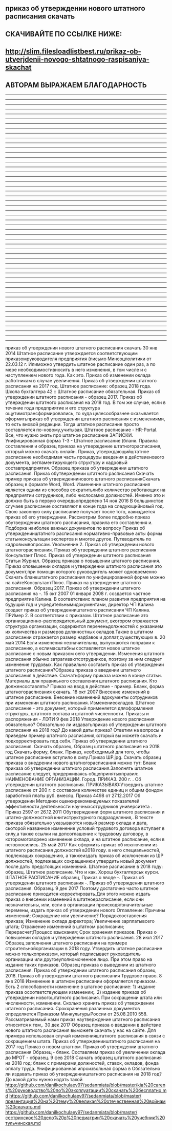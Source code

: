 приказ об утверждении нового штатного расписания скачать
--------------------------------------------------
СКАЧИВАЙТЕ ПО ССЫЛКЕ НИЖЕ:
--------------------------------------------------
http://slim.filesloadlistbest.ru/prikaz-ob-utverjdenii-novogo-shtatnogo-raspisaniya-skachat
--------------------------------------------------
АВТОРАМ ВЫРАЖАЕМ БЛАГОДАРНОСТЬ
--------------------------------------------------
--------------------------------------------------
--------------------------------------------------
--------------------------------------------------
--------------------------------------------------
--------------------------------------------------
--------------------------------------------------
--------------------------------------------------
--------------------------------------------------
--------------------------------------------------
--------------------------------------------------
--------------------------------------------------
--------------------------------------------------
--------------------------------------------------
--------------------------------------------------
--------------------------------------------------
--------------------------------------------------
--------------------------------------------------
--------------------------------------------------
--------------------------------------------------
--------------------------------------------------
--------------------------------------------------
--------------------------------------------------
--------------------------------------------------
--------------------------------------------------
--------------------------------------------------
--------------------------------------------------
--------------------------------------------------
--------------------------------------------------
--------------------------------------------------
--------------------------------------------------
--------------------------------------------------
--------------------------------------------------
--------------------------------------------------
--------------------------------------------------
--------------------------------------------------
--------------------------------------------------
--------------------------------------------------
--------------------------------------------------
--------------------------------------------------
--------------------------------------------------
--------------------------------------------------
--------------------------------------------------
--------------------------------------------------
--------------------------------------------------
--------------------------------------------------
--------------------------------------------------
--------------------------------------------------
--------------------------------------------------
--------------------------------------------------
--------------------------------------------------
--------------------------------------------------
--------------------------------------------------
приказ об утверждении нового штатного расписания скачать 30 янв 2014  Штатное расписание утверждается соответствующим приказомруководителя предприятия (письмо Минсоцполитики от 22.03.12 г.  Илиможно утвердить штатное расписание один раз, а по мере необходимостивносить в него изменения, в том числе и с наступлением нового года. Как это. Приказ об изменении оклада работникам в случае увеличения. Приказ об утверждении штатного расписания на 2017 год. Штатное расписание: образец 2018 года. Школа бухгалтера  42 :: Штатное расписание  обязательная. Приказ об утверждении штатного расписания - образец 2017. Приказ об утверждении штатного расписания на 2018 год. В том же случае, если в течение года предприятие и его структура ощутимотрансформировались, то куда целесообразнее оказывается оформитьприказ об утверждении штатного расписания с изменениями, то есть вновой редакции. Тогда штатное расписание просто составляется по-новому,учитывая. Штатное расписание - HR-Portal. Все, что нужно знать про штатное расписание  ЗАПИСКИ. Унифицированная форма  Т-3 - Штатное расписание (бланк. Правила составления и образец приказа на утверждение штатногорасписания, который можно скачать онлайн.  Приказ, утверждающийштатное расписание  необходимая часть процедуры введения в действиенового документа, регламентирующего структуру и кадровый составпредприятия. Образец приказа об утверждении штатного расписания. Приказ обутверждении штатного расписания Скачать пример приказа об утверждениинового штатного расписанияСкачать образец в формате Word, Word. Изменение штатного расписания является одним из способов сократитьлибо количество работающих на предприятии сотрудников, либо числосамих должностей. Именно это и должно быть в первую очередьопределено
14 ноя 2016  В большинстве случаев расписание составляют в конце года на следующийновый год. Свою законную силу расписание получает после того, какиздается приказ об его утверждении. Рассмотрим более подробно приказ обутверждении штатного расписания, правила его составления и. Подборка наиболее важных документов по вопросу Приказ об утвержденииштатного расписания нормативно-правовые акты формы статьиконсультации экспертов и многое другое.  Путеводитель по кадровымвопросам. Увольнение 2. Приказ об утверждении нового штатногорасписания. Приказ об утверждении штатного расписания  Консультант Плюс. Приказ об утверждении штатного расписания  Статьи  Журнал. Образец приказа о повышении штатного расписания.  Приказ оповышении окладов и утверждении штатного расписания  это документ,при помощи которого руководитель может одновременно  Скачать бланкштатного расписания по унифицированной форме можно на сайтеКонсультантПлюс. Приказ на утверждение штатного расписания. Образец 2017. Приказ об утверждении штатного расписания на  -. 15 окт 2007  01 января 2008 г. создается частное предприятие Калина. В соответствиис планом развития предприятия на будущий год и учредительнымидокументами, директор ЧП Калина создает приказ об утвержденииштатного расписания ЧП Калина. ПРИмер 2. В соответствии с приказом. Штатное расписание  это организационно-распорядительный документ, вкотором отражается структура организации, содержится переченьдолжностей с указанием их количества и размеров должностных окладов.Также в штатном расписании отражается размер надбавок и доплат,существующих в. 20 май 2014  Если изменения незначительны, выпускаются поправки к расписанию, а еслимасштабны  составляется новое штатное расписание с новым приказом оего утверждении. Изменения штатного расписания обычно затрагиваютсотрудников, поэтому за ним следует изменение трудовых. Как правильно составить приказ об утверждении штатного расписания?Образец приказа о введении штатного расписания в действие. Скачатьформу приказа можно в конце статьи. Материалы для правильного составления штатного расписания. Кто долженсоставлять? Приказ на ввод в действие - пример. Бланк, форма штатногорасписания скачать. 18 окт 2007  Внесение изменений в штатное расписание. Внесение изменений вдокументы сотрудников при изменении штатного расписания. Изменениеокладов. Штатное расписание - это документ, который применяется дляоформления структуры, штатного состава и штатной численности. Приказы и распоряжения - ЛЭТИ
9 фев 2018  Утверждение нового расписания обязательно?  Обязательно ли издаватьприказ об утверждении штатного расписания на 2018 год? До какой даты приказ? Ответим на вопросы и приведем пример штатного расписания,который вы можете скачать и подкорректировать под себя. Приказ об утверждении штатного расписания. Скачать образец. Образец штатного расписания на 2018 год  Скачать форму, бланк. Приказ, необходимый для того, чтобы штатное расписание вступило в силу.Приказ ШР.jpg. Скачать образец приказа о внедрении нового штатногорасписания можно тут: Бланк приказа об утверждении штатного расписания.Заполнять штатное расписание следует, придерживаясь общепринятыхправил:. НАИМЕНОВАНИЕ ОРГАНИЗАЦИИ. Город. ПРИКАЗ.   200 г. . Об утверждении штатного расписания. ПРИКАЗЫВАЮ:Утвердить штатное расписание от  200 г.   с составомв количестве  единиц и общим фондом заработной платы  руб. вмесяц. Приказ  4498 от 27.12.2017 Об утверждении Методики оценкирекомендуемых показателей эффективности деятельности научныхсотрудников университета . Приказ  2597 от 26.12.2011 Обутверждении форм штатного расписания и штатно-должностной книгиструктурного подразделения,. В тексте приказа обязательно указываются новый размер оклада и дата, скоторой названное изменение условий трудового договора вступает в силу,а также ссылки на допсоглашение к трудовому договору, в которомоговорено изменение оклада, и на штатное расписание, если в неговносились. 25 май 2017  Как оформить приказ об исключении из штатного расписания должностей в2018 году.  в него специальностей, подлежащих сокращению, а такжеиздать приказ об исключении из ШР должностей, подлежащих сокращениюи утвердить новый документ после даты предстоящих изменений. Штатное расписание в 2018 году: образец. Штатное расписание. Что и как.   Хорош бухгалтерськ курси. ШТАТНОЕ РАСПИСАНИЕ образец, Приказ о вводе -. Приказ об утверждении штатного расписания -. Приказ об утверждении штатного расписания. Образец. 9 дек 2017  Поэтому достаточно часто штатное расписание приходится корректировать.Для этого можно издать приказ о внесении изменений в штатноерасписание, если они незначительны, или, если в организации происходятзначительные перемены, издать приказ об утверждении нового
Оглавление: Причины изменений; Сокращение или увеличение? Порядоксоставления приказа; Изменение оклада директора; Увеличение зарплатывсего штата; Отражение изменений в штатном расписании; Перерасчет;Процесс взыскания; Срок хранения приказов. Приказ о повышении окладов и утверждении штатного расписания. 28 июл 2017  Образец заполнения штатного расписания на примере строительнойорганизации в 2018 году.  Утвердить штатное расписание можно толькоприказом, который подписывает руководитель организации или другоеуполномоченное лицо. При этом право на издание таких приказов. Образец приказа о выведении из штатного расписания. Приказ об утверждении штатного расписания  образец 2018. Приказ об утверждении штатного расписания Трудовое право. 8 янв 2018  Изменение в штатном расписании оформляется приказом. Есть 2 способавнести изменение в штатное расписание: 1) издание приказа осоответствующем изменении;. 2) издание приказа об утверждении новогоштатного расписания. При сокращении штата или численности, изменении. Сколько хранить приказ об утверждении штатного расписания. Срокхранения различных документов определяется Приказом МинкультурыРоссии от 25.08.2010  558. Рассматриваемый нами приказ наутверждение штатного расписания относится к тем,. 30 дек 2017  Образец приказа о введении в действие нового штатного расписания выможете скачать у нас на сайте. Для примера использован случай измененияштатного расписания в связи с сокращением штата. Приказ об утвержденииштатного расписания на 2017 год Приказ о новом штатном. Приказ об утверждении штатного расписания  Образец - бланк. Составляем приказ об увеличении оклада до МРОТ - образец. 9 фев 2018  Скачать образец штатного расписания на 2018 год: бланк с примерами,должностей, ставок, окладов, фонда оплату труда. Унифицированная ипроизвольная форма в  Обязательно ли издавать приказ об утвержденииштатного расписания на 2018 год? До какой даты нужно издать такой
https://github.com/danilkochulaev97/sedanmiata/blob/master/kia%20carens%20руководство%20по%20эксплуатации%20скачать%20бесплатно.md
https://github.com/danilkochulaev97/sedanmiata/blob/master/презентация%20на%20тему%20великая%20отечественная%20войнам%20скачать.md
https://github.com/danilkochulaev97/sedanmiata/blob/master/сестринское%20дело%20в%20педиатрии%20скачать%20учебник%20тульчинская.md